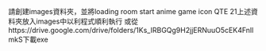 請創建images資料夾，並將loading room start anime game icon QTE 21上述資料夾放入images中以利程式順利執行
或從https://drive.google.com/drive/folders/1Ks_IRBGQg9H2jjERNuuO5cEK4FnllmkS下載exe
